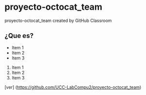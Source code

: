 # proyecto-octocat_team
proyecto-octocat_team created by GitHub Classroom

¿Que es?
--------

* Item 1
* Item 2
* Item 3

1. Item 1
2. Item 2
3. Item 3

[ver] (https://github.com/UCC-LabCompu2/proyecto-octocat_team)

